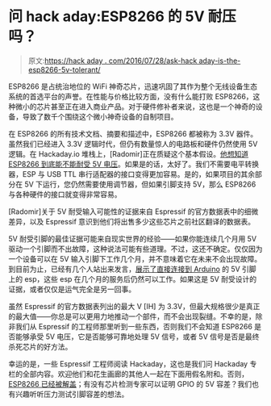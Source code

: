 # 问 hack aday:ESP8266 的 5V 耐压吗？

> 原文:[https://hack aday . com/2016/07/28/ask-hack aday-is-the-esp8266-5v-tolerant/](https://hackaday.com/2016/07/28/ask-hackaday-is-the-esp8266-5v-tolerant/)

ESP8266 是占统治地位的 WiFi 神奇芯片，迅速巩固了其作为整个无线设备生态系统的首选平台的声誉。在性能与价格比较方面，没有什么能打败 ESP8266，这种微小的芯片甚至正在进入商业产品。对于硬件修补者来说，这也是一个神奇的设备，导致了数千个围绕这个微小神奇设备的自制项目。

在 ESP8266 的所有技术文档、摘要和描述中，ESP8266 都被称为 3.3V 器件。虽然我们已经进入 3.3V 逻辑时代，但仍有数量惊人的电路板和硬件仍然使用 5V 逻辑。在 Hackaday.io 堆栈上，[Radomir]正在质疑这个基本假设。[他想知道 ESP8266 到底能不能耐受 5V 电压](https://hackaday.io/page/2024-esp8266-is-5v-tolerant-after-all)。如果是的话，太好了。我们不需要电平转换器，ESP 与 USB TTL 串行适配器的接口变得更加容易。是的，如果项目的其余部分在 5V 下运行，您仍然需要使用调节器，但如果引脚支持 5V，那么 ESP8266 与各种硬件的接口就变得非常容易。

[Radomir]关于 5V 耐受输入可能性的证据来自 Espressif 的官方数据表中的细微差异，以及 Espressif 意识到他们将出售多少这些芯片之前社区翻译的数据表。

5V 耐受引脚的最佳证据可能来自现实世界的经验——如果你能连续几个月用 5V 驱动一个引脚而不出故障，这种说法可能有些道理。不过，这还不确定。仅仅因为一个设备可以在 5V 输入引脚下工作几个月，并不意味着它在未来不会出现故障。到目前为止，已经有几个人站出来发言，[展示了直接连接到 Arduino](https://hackaday.io/project/11922-home-automation-on-the-cheap) 的 5V 引脚上的 esp，这些 esp 在几个月的服务后仍然可以工作。如果这是 5V 耐受设计的证据，或者仅仅是运气完全是另一回事。

虽然 Espressif 的官方数据表列出的最大 V [IH] 为 3.3V，但最大规格很少是真正的最大值——你总是可以更用力地推动一个部件，而不会出现裂缝。不幸的是，除非我们从 Espressif 的工程师那里听到一些东西，否则我们不会知道 ESP8266 是否能够承受 5V 电压，它是否能够可靠地处理 5V 信号，或者 5V 信号是否是最终杀死芯片的好方法。

幸运的是，一些 Espressif 工程师阅读 Hackaday，这也是我们问 Hackaday 专栏的全部内容。欢迎他们和花生画廊的其他人一起在下面用假名附和。否则， [ESP8266 已经被解盖](http://zeptobars.com/en/read/Espressif-ESP8266-wifi-serial-rs232-ESP8089-IoT)；有没有芯片检测专家可以证明 GPIO 的 5V 容差？我们也有兴趣听听压力测试引脚容差的想法。